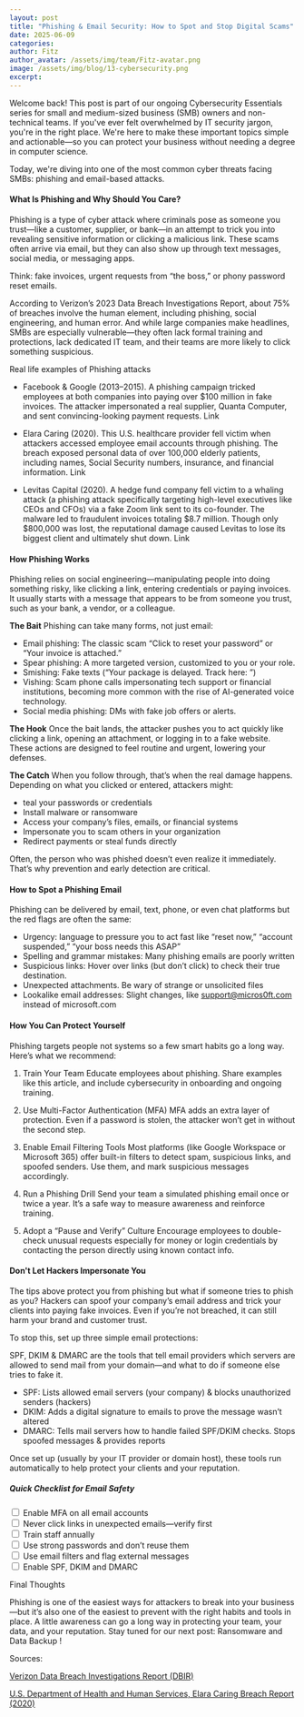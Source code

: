 ```yaml
---
layout: post
title: "Phishing & Email Security: How to Spot and Stop Digital Scams"
date: 2025-06-09
categories: 
author: Fitz
author_avatar: /assets/img/team/Fitz-avatar.png
image: /assets/img/blog/13-cybersecurity.png
excerpt: 
---
```

Welcome back!
This post is part of our ongoing Cybersecurity Essentials series for small and medium-sized business (SMB) owners and non-technical teams. If you've ever felt overwhelmed by IT security jargon, you're in the right place. We're here to make these important topics simple and actionable—so you can protect your business without needing a degree in computer science.

Today, we're diving into one of the most common cyber threats facing SMBs: phishing and email-based attacks.

#### What Is Phishing and Why Should You Care?

Phishing is a type of cyber attack where criminals pose as someone you trust—like a customer, supplier, or bank—in an attempt to trick you into revealing sensitive information or clicking a malicious link. These scams often arrive via email, but they can also show up through text messages, social media, or messaging apps.

Think: fake invoices, urgent requests from “the boss,” or phony password reset emails.

According to Verizon’s 2023 Data Breach Investigations Report, about 75% of breaches involve the human element, including phishing, social engineering, and human error. And while large companies make headlines, SMBs are especially vulnerable—they often lack formal training and protections, lack dedicated IT team, and their teams are more likely to click something suspicious.

Real life examples of Phishing attacks

 - Facebook & Google (2013–2015). A phishing campaign tricked employees at both companies into paying over $100 million in fake invoices. The attacker impersonated a real supplier, Quanta Computer, and sent convincing-looking payment requests. Link

 - Elara Caring (2020). This U.S. healthcare provider fell victim when attackers accessed employee email accounts through phishing. The breach exposed personal data of over 100,000 elderly patients, including names, Social Security numbers, insurance, and financial information. Link

 - Levitas Capital (2020). A hedge fund company fell victim to a whaling attack (a phishing attack specifically targeting high-level executives like CEOs and CFOs) via a fake Zoom link sent to its co-founder. The malware led to fraudulent invoices totaling $8.7 million. Though only $800,000 was lost, the reputational damage caused Levitas to lose its biggest client and ultimately shut down. Link

#### How Phishing Works
Phishing relies on social engineering—manipulating people into doing something risky, like clicking a link, entering credentials or paying invoices. It usually starts with a message that appears to be from someone you trust, such as your bank, a vendor, or a colleague.

**The Bait**
Phishing can take many forms, not just email:

 - Email phishing: The classic scam “Click to reset your password” or “Your invoice is attached.”
 - Spear phishing: A more targeted version, customized to you or your role.
 - Smishing: Fake texts (“Your package is delayed. Track here: ”)
 - Vishing: Scam phone calls impersonating tech support or financial institutions, becoming more common with the rise of AI-generated voice technology.
 - Social media phishing: DMs with fake job offers or alerts.

**The Hook**
Once the bait lands, the attacker pushes you to act quickly like clicking a link, opening an attachment, or logging in to a fake website. These actions are designed to feel routine and urgent, lowering your defenses.

**The Catch**
When you follow through, that’s when the real damage happens. Depending on what you clicked or entered, attackers might:
 - teal your passwords or credentials
 - Install malware or ransomware
 - Access your company’s files, emails, or financial systems
 - Impersonate you to scam others in your organization
 - Redirect payments or steal funds directly

Often, the person who was phished doesn’t even realize it immediately. That’s why prevention and early detection are critical.

#### How to Spot a Phishing Email
Phishing can be delivered by email, text, phone, or even chat platforms but the red flags are often the same:

 - Urgency: language to pressure you to act fast like “reset now,” “account suspended,” “your boss needs this ASAP”
 - Spelling and grammar mistakes: Many phishing emails are poorly written
 - Suspicious links: Hover over links (but don’t click) to check their true destination.
 - Unexpected attachments. Be wary of strange or unsolicited files
 - Lookalike email addresses: Slight changes, like support@micros0ft.com instead of microsoft.com

#### How You Can Protect Yourself
Phishing targets people not systems so a few smart habits go a long way. Here’s what we recommend:

 1. Train Your Team
Educate employees about phishing. Share examples like this article, and include cybersecurity in onboarding and ongoing training.

 2. Use Multi-Factor Authentication (MFA)
MFA adds an extra layer of protection. Even if a password is stolen, the attacker won’t get in without the second step.

 3. Enable Email Filtering Tools
Most platforms (like Google Workspace or Microsoft 365) offer built-in filters to detect spam, suspicious links, and spoofed senders. Use them, and mark suspicious messages accordingly.

 4. Run a Phishing Drill
Send your team a simulated phishing email once or twice a year. It’s a safe way to measure awareness and reinforce training.

 5. Adopt a “Pause and Verify” Culture
Encourage employees to double-check unusual requests especially for money or login credentials by contacting the person directly using known contact info.

#### Don't Let Hackers Impersonate You
The tips above protect you from phishing but what if someone tries to phish as you? Hackers can spoof your company’s email address and trick your clients into paying fake invoices. Even if you’re not breached, it can still harm your brand and customer trust.

To stop this, set up three simple email protections:

SPF, DKIM & DMARC are the tools that tell email providers which servers are allowed to send mail from your domain—and what to do if someone else tries to fake it.

 - SPF: Lists allowed email servers (your company) & blocks unauthorized senders (hackers)
 - DKIM: 	Adds a digital signature to emails to prove the message wasn’t altered
 - DMARC: Tells mail servers how to handle failed SPF/DKIM checks. Stops spoofed messages & provides reports

Once set up (usually by your IT provider or domain host), these tools run automatically to help protect your clients and your reputation.

##### Quick Checklist for Email Safety

  <input type="checkbox" id="checklist1" name="checklist1" value="Enable MFA on all email accounts">
<label for="checklist1"> Enable MFA on all email accounts</label><br>
  <input type="checkbox" id="checklist1" name="checklist1" value="Never click links in unexpected emails—verify first">
<label for="checklist1"> Never click links in unexpected emails—verify first</label><br>
  <input type="checkbox" id="checklist1" name="checklist1" value="Train staff annually">
<label for="checklist1"> Train staff annually</label><br>
  <input type="checkbox" id="checklist1" name="checklist1" value="Use strong passwords and don’t reuse them">
<label for="checklist1"> Use strong passwords and don’t reuse them</label><br>
  <input type="checkbox" id="checklist1" name="checklist1" value="Use email filters and flag external messages">
<label for="checklist1"> Use email filters and flag external messages</label><br>
  <input type="checkbox" id="checklist1" name="checklist1" value="Enable SPF, DKIM and DMARC">
<label for="checklist1"> Enable SPF, DKIM and DMARC</label><br>

Final Thoughts

Phishing is one of the easiest ways for attackers to break into your business—but it’s also one of the easiest to prevent with the right habits and tools in place. A little awareness can go a long way in protecting your team, your data, and your reputation.
Stay tuned for our next post: Ransomware and Data Backup !

Sources:

[Verizon Data Breach Investigations Report (DBIR)](https://www.verizon.com/business/resources/reports/dbir/)

[U.S. Department of Health and Human Services, Elara Caring Breach Report (2020)](https://ocrportal.hhs.gov/ocr/breach/breach_report.jsf)



